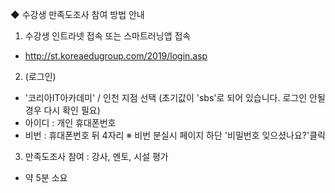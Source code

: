 ◆ 수강생 만족도조사 참여 방법 안내

1. 수강생 인트라넷 접속 또는 스마트러닝앱 접속

- http://st.koreaedugroup.com/2019/login.asp

2. (로그인)

- '코리아IT아카데미' / 인천 지점 선택
  (초기값이 'sbs'로 되어 있습니다. 로그인 안될 경우 다시 확인 필요)
- 아이디 : 개인 휴대폰번호
- 비번 : 휴대폰번호 뒤 4자리
  ※ 비번 분실시 페이지 하단 '비밀번호 잊으셨나요?'클릭

3. 만족도조사 참여 : 강사, 멘토, 시설 평가

- 약 5분 소요
